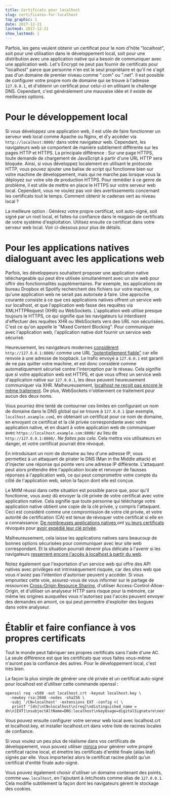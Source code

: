 ```yaml
---
title: Certificats pour localhost
slug: certificates-for-localhost
top_graphic: 1
date: 2017-12-21
lastmod: 2017-12-21
show_lastmod: 1
---
```



Parfois, les gens veulent obtenir un certificat pour le nom d'hôte "localhost", soit pour une utilisation dans le développement local, soit pour une distribution avec une application native qui a besoin de communiquer avec une application web. Let's Encrypt ne peut pas fournir de certificats pour "localhost" parce que personne n'en est le seul propriétaire et qu'il ne s'agit pas d'un domaine de premier niveau comme ".com" ou ".net". Il est possible de configurer votre propre nom de domaine qui se trouve à l'adresse `127.0.0.1`, et d'obtenir un certificat pour celui-ci en utilisant le challenge DNS. Cependant, c'est généralement une mauvaise idée et il existe de meilleures options.

# Pour le développement local

Si vous développez une application web, il est utile de faire fonctionner un serveur web local comme Apache ou Nginx, et d'y accéder via `http://localhost:8000/` dans votre navigateur web. Cependant, les navigateurs web se comportent de manière subtilement différente sur les pages HTTP et HTTPS. La principale différence : Sur une page HTTPS, toute demande de chargement de JavaScript à partir d'une URL HTTP sera bloquée. Ainsi, si vous développez localement en utilisant le protocole HTTP, vous pouvez ajouter une balise de script qui fonctionne bien sur votre machine de développement, mais qui ne marche pas lorsque vous la déployez sur votre site de production HTTPS. Pour remédier à ce genre de problème, il est utile de mettre en place le HTTPS sur votre serveur web local. Cependant, vous ne voulez pas voir des avertissements concernant les certificats tout le temps. Comment obtenir le cadenas vert au niveau local ?

La meilleure option : Générez votre propre certificat, soit auto-signé, soit signé par un root local, et faites-lui confiance dans le magasin de certificats de votre système d'exploitation. Utilisez ensuite ce certificat dans votre serveur web local. Voir ci-dessous pour plus de détails.

# Pour les applications natives dialoguant avec les applications web

Parfois, les développeurs souhaitent proposer une application native téléchargeable qui peut être utilisée simultanément avec un site web pour offrir des fonctionnalités supplémentaires. Par exemple, les applications de bureau Dropbox et Spotify recherchent des fichiers sur votre machine, ce qu'une application web ne serait pas autorisée à faire. Une approche courante consiste à ce que ces applications natives offrent un service web sur localhost, et que l'application web fasse des requêtes via XMLHTTPRequest (XHR) ou WebSockets. L'application web utilise presque toujours le HTTPS, ce qui signifie que les navigateurs lui interdisent d'effectuer des requêtes XHR ou WebSockets vers des URL non sécurisées. C'est ce qu'on appelle le "Mixed Content Blocking". Pour communiquer avec l'application web, l'application native doit fournir un service web sécurisé.

Heureusement, les navigateurs modernes [considèrent ][mcb-localhost] `http://127.0.0.1:8000/` comme une URL ["potentiellement fiable"][secure-contexts] car elle renvoie à une adresse de loopback. Le trafic envoyé a `127.0.0.1` est garanti de ne pas quitter votre machine, et est donc considéré comme automatiquement sécurisé contre l'interception par le réseau. Cela signifie que si votre application web est HTTPS, et que vous offrez un service web d'application native sur `127.0.0.1`, les deux peuvent heureusement communiquer via XHR. Malheureusement, [localhost ne reçoit pas encore le même traitement][let-localhost]. De plus, WebSockets n'obtiennent ce traitement pour aucun des deux noms.

Vous pourriez être tenté de contourner ces limites en configurant un nom de domaine dans le DNS global qui se trouve à `127.0.0.1` (par exemple, `localhost.example.com`), en obtenant un certificat pour ce nom de domaine, en envoyant ce certificat et la clé privée correspondante avec votre application native, et en disant à votre application web de communiquer avec `https://localhost.example.com:8000/` au lieu de `http://127.0.0.1:8000/`. *Ne faites pas cela.* Cela mettra vos utilisateurs en danger, et votre certificat pourrait être révoqué.

En introduisant un nom de domaine au lieu d'une adresse IP, vous permettez à un attaquant de pirater le DNS (Man in the Middle attack) et d'injecter une réponse qui pointe vers une adresse IP différente. L'attaquant peut alors prétendre être l'application locale et renvoyer de fausses réponses à l'application web, ce qui peut compromettre votre compte du côté de l'application web, selon la façon dont elle est conçue.

Le MitM réussi dans cette situation est possible parce que, pour qu'il fonctionne, vous avez dû envoyer la clé privée de votre certificat avec votre application native. Cela signifie que toute personne qui télécharge votre application native obtient une copie de la clé privée, y compris l'attaquant. Ceci est considéré comme une compromission de votre clé privée, et votre autorité de certification (CA) est tenue de révoquer votre certificat si elle en a connaissance. [De nombreuses applications natives ][mdsp1]ont [vu leurs certificats ][mdsp2]révoqués pour [avoir expédié leur clé privée][mdsp3].

Malheureusement, cela laisse les applications natives sans beaucoup de bonnes options sécurisées pour communiquer avec leur site web correspondant. Et la situation pourrait devenir plus délicate à l'avenir si les navigateurs [resserrent encore l'accès à localhost à partir du web][tighten-access].

Notez également que l'exportation d'un service web qui offre des API natives avec privilèges est intrinsèquement risquée, car des sites web que vous n'aviez pas l'intention d'autoriser peuvent y accéder. Si vous empruntez cette voie, assurez-vous de vous informer sur le partage de ressources [Cross-Origin Resource Sharing][cors], d'utiliser Access-Control-Allow-Origin, et d'utiliser un analyseur HTTP sans risque pour la mémoire, car même les origines auxquelles vous n'autorisez pas l'accès peuvent envoyer des demandes en amont, ce qui peut permettre d'exploiter des bogues dans votre analyseur.

# Établir et faire confiance à vos propres certificats

Tout le monde peut fabriquer ses propres certificats sans l'aide d'une AC. La seule différence est que les certificats que vous faites vous-même n'auront pas la confiance des autres. Pour le développement local, c'est très bien.

La façon la plus simple de générer une clé privée et un certificat auto-signé pour localhost est d'utiliser cette commande openssl :

    openssl req -x509 -out localhost.crt -keyout localhost.key \
      -newkey rsa:2048 -nodes -sha256 \
      -subj '/CN=localhost' -extensions EXT -config <( \
       printf "[dn]\nCN=localhost\n[req]\ndistinguished_name = dn\n[EXT]\nsubjectAltName=DNS:localhost\nkeyUsage=digitalSignature\nextendedKeyUsage=serverAuth")

Vous pouvez ensuite configurer votre serveur web local avec localhost.crt et localhost.key, et installer localhost.crt dans votre liste de racines locales de confiance.

Si vous voulez un peu plus de réalisme dans vos certificats de développement, vous pouvez utiliser [minica][minica] pour générer votre propre certificat racine local, et émettre les certificats d'entité finale (alias leaf) signés par elle. Vous importeriez alors le certificat racine plutôt qu'un certificat d'entité finale auto-signé.

Vous pouvez également choisir d'utiliser un domaine contenant des points, comme `www.localhost`, en l'ajoutant à /etc/hosts comme alias de `127.0.0.1`. Cela modifie subtilement la façon dont les navigateurs gèrent le stockage des cookies.

[mcb-localhost]: https://bugs.chromium.org/p/chromium/issues/detail?id=607878
[secure-contexts]: https://www.w3.org/TR/secure-contexts/#is-origin-trustworthy
[let-localhost]: https://tools.ietf.org/html/draft-ietf-dnsop-let-localhost-be-localhost-02
[mdsp1]: https://groups.google.com/d/msg/mozilla.dev.security.policy/eV89JXcsBC0/wsj5zpbbAQAJ
[mdsp2]: https://groups.google.com/d/msg/mozilla.dev.security.policy/T6emeoE-lCU/-k-A2dEdAQAJ
[mdsp3]: https://groups.google.com/d/msg/mozilla.dev.security.policy/pk039T_wPrI/tGnFDFTnCQAJ
[tighten-access]: https://bugs.chromium.org/p/chromium/issues/detail?id=378566
[minica]: https://github.com/jsha/minica
[cors]: https://developer.mozilla.org/en-US/docs/Web/HTTP/CORS
